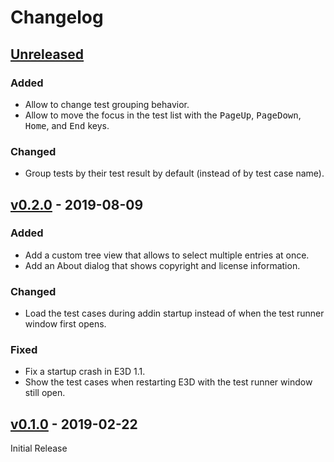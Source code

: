 # Changelog

## [Unreleased]

### Added
- Allow to change test grouping behavior.
- Allow to move the focus in the test list with the <kbd>PageUp</kbd>, <kbd>PageDown</kbd>, <kbd>Home</kbd>, and <kbd>End</kbd> keys.

### Changed
- Group tests by their test result by default (instead of by test case name).


## [v0.2.0] - 2019-08-09

### Added
- Add a custom tree view that allows to select multiple entries at once.
- Add an About dialog that shows copyright and license information.

### Changed
- Load the test cases during addin startup instead of when the test runner window first opens.

### Fixed
- Fix a startup crash in E3D 1.1.
- Show the test cases when restarting E3D with the test runner window still open.


## [v0.1.0] - 2019-02-22

Initial Release


  [Unreleased]: https://github.com/PoByBolek/PmlUnit/compare/master...develop
  [v0.2.0]: https://github.com/PoByBolek/PmlUnit/releases/tag/v0.2.0
  [v0.1.0]: https://github.com/PoByBolek/PmlUnit/releases/tag/v0.1.0
